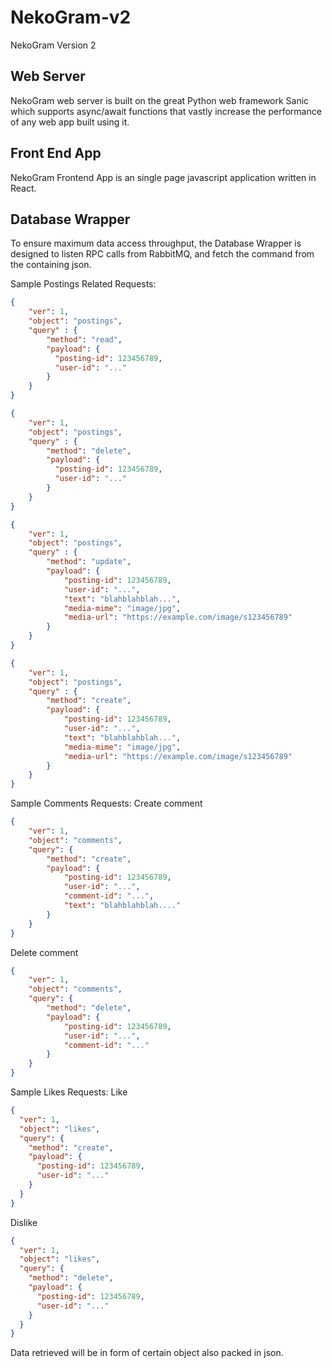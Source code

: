 # NekoGram-v2
NekoGram Version 2

## Web Server

NekoGram web server is built on the great Python web framework Sanic which supports async/await functions that vastly increase the performance of any web app built using it. 

## Front End App

NekoGram Frontend App is an single page javascript application written in React.

## Database Wrapper

To ensure maximum data access throughput, the Database Wrapper is designed to listen RPC calls from RabbitMQ, and fetch the command from the containing json.

Sample Postings Related Requests:
```json
{
    "ver": 1,
    "object": "postings",
    "query" : {
        "method": "read",
        "payload": {
          "posting-id": 123456789,
          "user-id": "..."
        }
    }
}
```
```json
{
    "ver": 1,
    "object": "postings",
    "query" : {
        "method": "delete",
        "payload": {
          "posting-id": 123456789,
          "user-id": "..."
        }
    }
}
```
```json
{
    "ver": 1,
    "object": "postings",
    "query" : {
        "method": "update",
        "payload": {
            "posting-id": 123456789,
            "user-id": "...",
            "text": "blahblahblah...",
            "media-mime": "image/jpg",
            "media-url": "https://example.com/image/s123456789"
        }
    }
}
```
```json
{
    "ver": 1,
    "object": "postings",
    "query" : {
        "method": "create",
        "payload": {
            "posting-id": 123456789,
            "user-id": "...",
            "text": "blahblahblah...",
            "media-mime": "image/jpg",
            "media-url": "https://example.com/image/s123456789"
        }
    }
}
```
Sample Comments Requests:
Create comment
```json
{
    "ver": 1,
    "object": "comments",
    "query": {
        "method": "create",
        "payload": {
            "posting-id": 123456789,
            "user-id": "...",
            "comment-id": "...",
            "text": "blahblahblah...."
        }
    }
}
```
Delete comment
```json
{
    "ver": 1,
    "object": "comments",
    "query": {
        "method": "delete",
        "payload": {
            "posting-id": 123456789,
            "user-id": "...",
            "comment-id": "..."
        }
    }
}
```

Sample Likes Requests:
Like
```json
{
  "ver": 1,
  "object": "likes",
  "query": {
    "method": "create",
    "payload": {
      "posting-id": 123456789,
      "user-id": "..."
    }
  }
}
```
Dislike
```json
{
  "ver": 1,
  "object": "likes",
  "query": {
    "method": "delete",
    "payload": {
      "posting-id": 123456789,
      "user-id": "..."
    }
  }
}
```

Data retrieved will be in form of certain object also packed in json.

